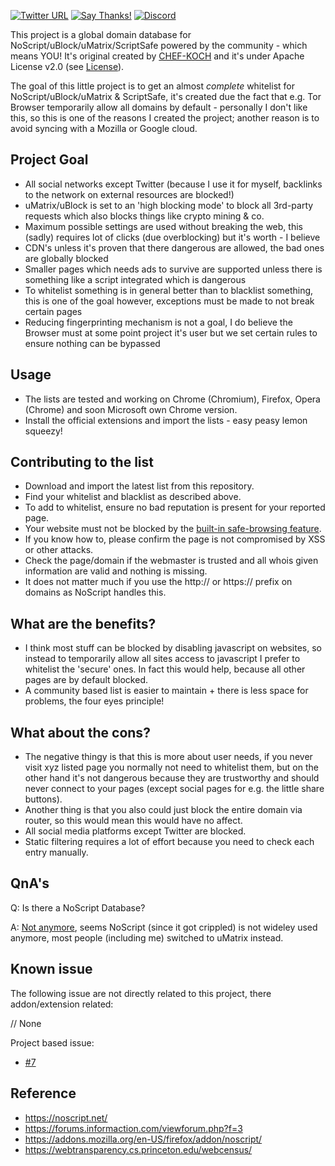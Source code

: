 [![Twitter URL](https://img.shields.io/twitter/url/https/twitter.com/fold_left.svg?style=social&label=Follow%20%40CHEF-KOCH)](https://twitter.com/FZeven)
[![Say Thanks!](https://img.shields.io/badge/Say%20Thanks-!-1EAEDB.svg)](https://saythanks.io/to/CHEF-KOCH)
[![Discord](https://discordapp.com/api/guilds/204394292519632897/widget.png)](https://discord.me/NVinside)

This project is a global domain database for NoScript/uBlock/uMatrix/ScriptSafe powered by the community - which means YOU! It's original created by [CHEF-KOCH](https://github.com/CHEF-KOCH) and it's under Apache License v2.0 (see [License](https://github.com/CHEF-KOCH/NoScript-Whitelist/blob/master/LICENSE)). 


The goal of this little project is to get an almost _complete_ whitelist for NoScript/uBlock/uMatrix & ScriptSafe, it's created due the fact that e.g. Tor Browser temporarily allow all domains by default - personally I don't like this, so this is one of the reasons I created the project; another reason is to avoid syncing with a Mozilla or Google cloud.


Project Goal
---------------

* All social networks except Twitter (because I use it for myself, backlinks to the network on external resources are blocked!)
* uMatrix/uBlock is set to an 'high blocking mode' to block all 3rd-party requests which also blocks things like crypto mining & co.
* Maximum possible settings are used without breaking the web, this (sadly) requires lot of clicks (due overblocking) but it's worth - I believe
* CDN's unless it's proven that there dangerous are allowed, the bad ones are globally blocked
* Smaller pages which needs ads to survive are supported unless there is something like a script integrated which is dangerous 
* To whitelist something is in general better than to blacklist something, this is one of the goal however, exceptions must be made to not break certain pages
* Reducing fingerprinting mechanism is not a goal, I do believe the Browser must at some point project it's user but we set certain rules to ensure nothing can be bypassed


Usage
---------------

* The lists are tested and working on Chrome (Chromium), Firefox, Opera (Chrome) and soon Microsoft own Chrome version.
* Install the official extensions and import the lists - easy peasy lemon squeezy!


Contributing to the list
---------------

* Download and import the latest list from this repository.
* Find your whitelist and blacklist as described above.
* To add to whitelist, ensure no bad reputation is present for your reported page.
* Your website must not be blocked by the [built-in safe-browsing feature](https://www.google.com/safebrowsing/static/faq.html).
* If you know how to, please confirm the page is not compromised by XSS or other attacks.
* Check the page/domain if the webmaster is trusted and all whois given information are valid and nothing is missing.
* It does not matter much if you use the http:// or https:// prefix on domains as NoScript handles this.


What are the benefits?
---------------

* I think most stuff can be blocked by disabling javascript on websites, so instead to temporarily allow all sites access to javascript I prefer to whitelist the 'secure' ones. In fact this would help, because all other pages are by default blocked.
* A community based list is easier to maintain + there is less space for problems, the four eyes principle! 


What about the cons?
---------------

* The negative thingy is that this is more about user needs, if you never visit xyz listed page you normally not need to whitelist them, but on the other hand it's not dangerous because they are trustworthy and should never connect to your pages (except social pages for e.g. the little share buttons).
* Another thing is that you also could just block the entire domain via router, so this would mean this would have no affect. 
* All social media platforms except Twitter are blocked.
* Static filtering requires a lot of effort because you need to check each entry manually.


QnA's
---------------

Q: Is there a NoScript Database?


A: [Not anymore](https://github.com/CHEF-KOCH/Blocker-database/issues/16), seems NoScript (since it got crippled) is not wideley used anymore, most people (including me) switched to uMatrix instead.


Known issue
---------------

The following issue are not directly related to this project, there addon/extension related:

// None 


Project based issue:

* [#7](https://github.com/CHEF-KOCH/NoScript-Whitelist/issues/7)



Reference
-----------------

* https://noscript.net/
* https://forums.informaction.com/viewforum.php?f=3
* https://addons.mozilla.org/en-US/firefox/addon/noscript/
* https://webtransparency.cs.princeton.edu/webcensus/
